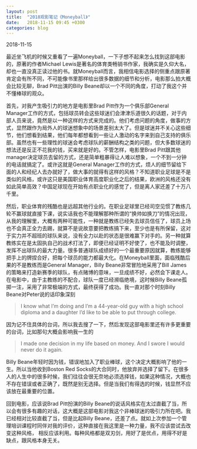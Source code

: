 ```yaml
---
layout: post
title:  "2018观影笔记《Moneyball》"
date:   2018-11-15 09:45 +0300
categories: blog
---
```


2018-11-15

最近坐飞机的时候又重看了一遍Moneyball，一下子想不起来怎么找到这部电影的，原著的作者Michael Lewis是著名的体育类畅销书作家，我确实是久仰大名，却也一直没真正读过他的书。就Moneyball而言，我相信电影选择的侧重点跟原著肯定会有所不同，不可能像书里那样给出很多数据的细节和分析，电影那么拍大概会比较无聊，Brad Pitt出演的Billy Beane却以一个不同的角度，打动了我这个并不懂棒球的观众。

首先，对我产生吸引力的地方是电影里Brad Pitt作为一个俱乐部General Manager工作的方式，包括球员转会这些球迷们会津津乐道很久的话题，对于内部人员来说，竟然是以一种这样的方式来完成的。他们考虑问题的角度，做事的方式，显然跟作为局外人的球迷想象中的场景差别太大了。但是球迷并不关心这些细节，他们想看到结果，他们每年都想看到一些让人激动的名字来到自己支持的俱乐部。虽然也有一些理性的球迷会考虑球队的薪酬结构之类的问题，但大多数球迷的想法还是反正不花我的钱，买来就是好的。不管怎样，电影里Brad Pitt跟其他manager决定球员去留的方式，还是简单粗暴得让人难以想象，一个不到一分钟的电话就搞定了。或许这就是General Manager工作的方式，烦人的细节留给下面的人和经纪人去办就好了，做大事的就得有这样的风格？不知道职业足球是不是类似的风格，或许这只是美国职业体育高度职业化之后的结果，欧洲的风格还没有如此简单高效？中国足球现在开始有点职业化的感觉了，但是离人家还差了十万八千里。

然后，职业体育的残酷也是远超其他行业的。在职业足球里已经司空见惯了教练几轮不赢球就直接下课，说实话我也不能理解那种所谓的“换帅如换刀”的情况出现，从我的理解里，大概有两种可能性，一种就是教练已经失去球员信任了，球员上场也不会真正全力去踢，就算不是说故意要把教练搞下来，至少也是有所保留，这对于实力并不超班的球队来说，没有全力以赴的状态是很难赢下对手的。另一种就算教练实在是太固执自己的战术打法了，即便已经证明不好使了，也不能及时调整，发挥不出球队的最大力量。很多普通球队成绩好的一个最重要原因就算，教练能够把手上的牌捏合好，把每个球员的能力都最大化。在Moneyball里面，面临残酷后果的不是教练而是General Manager，Billy Beane非常冒险地采用了Bill James的策略来打造新赛季的球队，有点赌博的意味，一旦成绩不好，必然会下课走人。在电影中，由于主教练的不配合，球队一度已经濒临绝境，这时候Billy Beane孤掷一注，采用了非常极端的方式，最终获得了成功。我一直对那个时刻Billy Beane对Peter说的话印象深刻

> I know what I’m doing and I’m a 44-year-old guy with a high school diploma and a daughter I’d like to be able to put through college.

因为记不住具体的台词，所以我去搜了一下，然后发现这部电影里还有许多更重要的台词，比如那句大概会影响我一生的

> I made one decision in my life based on money. And I swore I would never do it again.

Billy Beane年轻时因为钱，错误地加入了职业棒球，这个决定大概影响了他的一生。所以当他收到Boston Red Socks的大合同时，他放弃并选择了留下。在很多人的人生中的很多时候，我们往往会很无奈地必须选择钱，如果这种情况，大概也不存在错误或者正确了，既然是别无选择。但是当我们有得选的时候，钱显然不应该放在最重要的位置。

回到电影，应该说Brad Pitt扮演的Billy Beane的说话风格实在太过直截了当，所以会有很多有趣的对话，这大概是这部电影对我这个非棒球迷的吸引力所在吧。我已经相对比较直截了当，但是比起Billy Beane，还差了点。就如上次参加一个管理培训课程时同伴对我的评价，这种直接在我这里是一种力量，我不应该尝试去改变这种风格， 相反应该利用。每种风格都是双刃剑，用好了是优点，用得不好是缺点，跟风格本身无关。





<!--end-->
